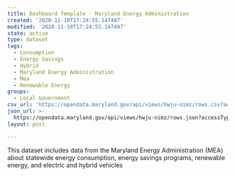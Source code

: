 ```yaml
---
title: Dashboard Template - Maryland Energy Administration
created: '2020-11-10T17:24:55.147487'
modified: '2020-11-10T17:24:55.147497'
state: active
type: dataset
tags:
  - Consumption
  - Energy Savings
  - Hybrid
  - Maryland Energy Administration
  - Mea
  - Renewable Energy
groups:
  - Local Government
csv_url: 'https://opendata.maryland.gov/api/views/hwju-nimz/rows.csv?accessType=DOWNLOAD'
json_url: >-
  https://opendata.maryland.gov/api/views/hwju-nimz/rows.json?accessType=DOWNLOAD
layout: post

---
```

This dataset includes data from the Maryland Energy Administration (MEA) about statewide energy consumption, energy savings programs, renewable energy, and electric and hybrid vehicles
